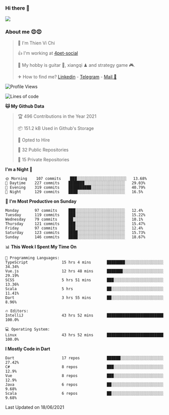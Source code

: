 ### Hi there 👋
![](https://media1.tenor.com/images/9aa4aee77151757a310fcdb4b8fd2a0a/tenor.gif?itemid=12671405)

### About me 😍😍

> 🙎 I'm Thien Vi Chi
> 
> 👍 I'm working at [4pet-social](https://github.com/4pet-social)
>
> 🥞 My hobby is guitar 🎸, xiangqi ♟ and strategy game 🎮.
> 
> ✈ How to find me? [Linkedin](https://www.linkedin.com/in/tvc12/) - [Telegram](https://t.me/yeutham212) - [Mail 📧](mailto:meomeocf98@gmail.com)
> 

<!--START_SECTION:waka-->
![Profile Views](http://img.shields.io/badge/Profile%20Views-6-blue)

![Lines of code](https://img.shields.io/badge/From%20Hello%20World%20I%27ve%20Written-745135%20lines%20of%20code-blue)

**🐱 My Github Data** 

> 🏆 496 Contributions in the Year 2021
 > 
> 📦 151.2 kB Used in Github's Storage 
 > 
> 💼 Opted to Hire
 > 
> 📜 32 Public Repositories 
 > 
> 🔑 15 Private Repositories  
 > 
**I'm a Night 🦉** 

```text
🌞 Morning    107 commits    ███░░░░░░░░░░░░░░░░░░░░░░   13.68% 
🌆 Daytime    227 commits    ███████░░░░░░░░░░░░░░░░░░   29.03% 
🌃 Evening    319 commits    ██████████░░░░░░░░░░░░░░░   40.79% 
🌙 Night      129 commits    ████░░░░░░░░░░░░░░░░░░░░░   16.5%

```
📅 **I'm Most Productive on Sunday** 

```text
Monday       97 commits     ███░░░░░░░░░░░░░░░░░░░░░░   12.4% 
Tuesday      119 commits    ███░░░░░░░░░░░░░░░░░░░░░░   15.22% 
Wednesday    79 commits     ██░░░░░░░░░░░░░░░░░░░░░░░   10.1% 
Thursday     121 commits    ███░░░░░░░░░░░░░░░░░░░░░░   15.47% 
Friday       97 commits     ███░░░░░░░░░░░░░░░░░░░░░░   12.4% 
Saturday     123 commits    ████░░░░░░░░░░░░░░░░░░░░░   15.73% 
Sunday       146 commits    ████░░░░░░░░░░░░░░░░░░░░░   18.67%

```


📊 **This Week I Spent My Time On** 

```text
💬 Programming Languages: 
TypeScript               15 hrs 4 mins       ████████░░░░░░░░░░░░░░░░░   34.34% 
Vue.js                   12 hrs 48 mins      ███████░░░░░░░░░░░░░░░░░░   29.19% 
SCSS                     5 hrs 51 mins       ███░░░░░░░░░░░░░░░░░░░░░░   13.36% 
Scala                    5 hrs               ██░░░░░░░░░░░░░░░░░░░░░░░   11.41% 
Dart                     3 hrs 55 mins       ██░░░░░░░░░░░░░░░░░░░░░░░   8.96%

🔥 Editors: 
IntelliJ                 43 hrs 52 mins      █████████████████████████   100.0%

💻 Operating System: 
Linux                    43 hrs 52 mins      █████████████████████████   100.0%

```

**I Mostly Code in Dart** 

```text
Dart                     17 repos            ██████░░░░░░░░░░░░░░░░░░░   27.42% 
C#                       8 repos             ███░░░░░░░░░░░░░░░░░░░░░░   12.9% 
Vue                      8 repos             ███░░░░░░░░░░░░░░░░░░░░░░   12.9% 
Java                     6 repos             ██░░░░░░░░░░░░░░░░░░░░░░░   9.68% 
Scala                    6 repos             ██░░░░░░░░░░░░░░░░░░░░░░░   9.68%

```



 Last Updated on 18/06/2021
<!--END_SECTION:waka-->